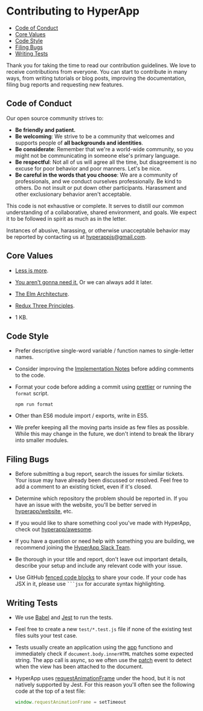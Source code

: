 # Contributing to HyperApp

<!-- TOC -->

- [Code of Conduct](#code-of-conduct)
- [Core Values](#core-values)
- [Code Style](#code-style)
- [Filing Bugs](#filing-bugs)
- [Writing Tests](#writing-tests)

<!-- /TOC -->

Thank you for taking the time to read our contribution guidelines. We love to receive contributions from everyone. You can start to contribute in many ways, from writing tutorials or blog posts, improving the documentation, filing bug reports and requesting new features.

## Code of Conduct

Our open source community strives to:

* **Be friendly and patient.**
* **Be welcoming**: We strive to be a community that welcomes and supports people of **all backgrounds and identities**.
* **Be considerate**: Remember that we're a world-wide community, so you might not be communicating in someone else's primary language.
* **Be respectful**:  Not all of us will agree all the time, but disagreement is no excuse for poor behavior and poor manners. Let's be nice.
* **Be careful in the words that you choose**: We are a community of professionals, and we conduct ourselves professionally. Be kind to others. Do not insult or put down other participants. Harassment and other exclusionary behavior aren't acceptable.

This code is not exhaustive or complete. It serves to distill our common understanding of a collaborative, shared environment, and goals. We expect it to be followed in spirit as much as in the letter.

Instances of abusive, harassing, or otherwise unacceptable behavior may be reported by contacting us at <hyperappjs@gmail.com>.

## Core Values

- [Less is more](https://en.wikipedia.org/wiki/Worse_is_better).

- [You aren't gonna need it.](https://en.wikipedia.org/wiki/You_aren%27t_gonna_need_it) Or we can always add it later.

- [The Elm Architecture](https://guide.elm-lang.org/architecture/).

- [Redux Three Principles](http://redux.js.org/docs/introduction/ThreePrinciples.html).

- 1 KB.

## Code Style

- Prefer descriptive single-word variable / function names to single-letter names.

- Consider improving the [Implementation Notes](/docs/implementation-notes.md) before adding comments to the code.

- Format your code before adding a commit using [prettier](https://prettier.github.io/prettier) or running the `format` script.

  ```
  npm run format
  ```

- Other than ES6 module import / exports, write in ES5.

- We prefer keeping all the moving parts inside as few files as possible. While this may change in the future, we don't intend to break the library into smaller modules.

## Filing Bugs

- Before submitting a bug report, search the issues for similar tickets. Your issue may have already been discussed or resolved. Feel free to add a comment to an existing ticket, even if it's closed.

- Determine which repository the problem should be reported in. If you have an issue with the website, you'll be better served in [hyperapp/website](https://github.com/hyperapp/website), etc.

- If you would like to share something cool you've made with HyperApp, check out [hyperapp/awesome](https://github.com/hyperapp/awesome-hyperapp).

- If you have a question or need help with something you are building, we recommend joining the [HyperApp Slack Team](https://hyperappjs.herokuapp.com).

- Be thorough in your title and report, don't leave out important details, describe your setup and include any relevant code with your issue.

- Use GitHub [fenced code blocks](https://help.github.com/articles/creating-and-highlighting-code-blocks/) to share your code. If your code has JSX in it, please use <code>```jsx</code> for accurate syntax highlighting.

## Writing Tests

- We use [Babel](https://babeljs.io) and [Jest](http://facebook.github.io/jest) to run the tests.

- Feel free to create a new `test/*.test.js` file if none of the existing test files suits your test case.

- Tests usually create an application using the [app](/docs/api.md#app) functiono and immediately check if `document.body.innerHTML` matches some expected string. The app call is async, so we often use the [patch](/docs/api.md#patch) event to detect when the view has been attached to the document.

- HyperApp uses [requestAnimationFrame](https://developer.mozilla.org/en-US/docs/Web/API/window/requestAnimationFrame) under the hood, but it is not natively supported by Jest. For this reason you'll often see the following code at the top of a test file:

  ```js
  window.requestAnimationFrame = setTimeout
  ```

